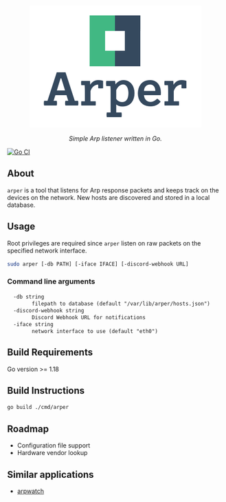 <div align="center">

![arper logo](res/arper.png)

<i>Simple Arp listener written in Go.</i>

</div>

[![Go CI](https://github.com/Granddave/arper/actions/workflows/go.yml/badge.svg)](https://github.com/Granddave/arper/actions/workflows/go.yml)

## About

`arper` is a tool that listens for Arp response packets and keeps track on the
devices on the network. New hosts are discovered and stored in a local database.


## Usage

Root privileges are required since `arper` listen on raw packets on the specified
network interface.

```sh
sudo arper [-db PATH] [-iface IFACE] [-discord-webhook URL]
```

### Command line arguments

```
  -db string
        filepath to database (default "/var/lib/arper/hosts.json")
  -discord-webhook string
        Discord Webhook URL for notifications
  -iface string
        network interface to use (default "eth0")
```


## Build Requirements

Go version >= 1.18


## Build Instructions

```bash
go build ./cmd/arper
```


## Roadmap

- Configuration file support
- Hardware vendor lookup

## Similar applications

- [arpwatch](https://linux.die.net/man/8/arpwatch)
